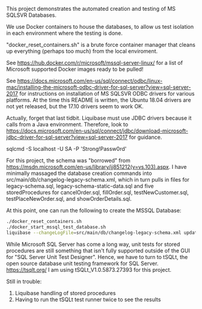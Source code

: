 This project demonstrates the automated creation and testing of MS SQLSVR Databases.

We use Docker containers to house the databases, to allow us test isolation in each environment where the testing is done.

"docker_reset_containers.sh" is a brute force container manager that cleans up everything (perhaps too much) from the local enviroment.

See https://hub.docker.com/r/microsoft/mssql-server-linux/ for a list of Microsoft supported Docker images ready to be pulled!

See https://docs.microsoft.com/en-us/sql/connect/odbc/linux-mac/installing-the-microsoft-odbc-driver-for-sql-server?view=sql-server-2017 for instructions on installation of MS SQLSVR ODBC drivers for various platforms.  At the time this README is written, the Ubuntu 18.04 drivers are not yet released, but the 17.10 drivers seem to work OK.

Actually, forget that last tidbit.  Liquibase must use JDBC drivers because it calls from a Java environment.  Therefore, look to https://docs.microsoft.com/en-us/sql/connect/jdbc/download-microsoft-jdbc-driver-for-sql-server?view=sql-server-2017 for guidance.

sqlcmd -S localhost -U SA -P 'Strong!Passw0rd'

For this project, the schema was "borrowed" from https://msdn.microsoft.com/en-us/library/jj851212(v=vs.103).aspx.  I have minimally massaged the database creation commands into src/main/db/changelog-legacy-schema.xml, which in turn pulls in files for legacy-schema.sql, legacy-schema-static-data.sql and five storedProcedures for cancelOrder.sql, fillOrder.sql, testNewCustomer.sql, testPlaceNewOrder.sql, and showOrderDetails.sql.

At this point, one can run the following to create the MSSQL Database:
```bash
./docker_reset_containers.sh 
./docker_start_mssql_test_database.sh
liquibase --changeLogFile=src/main/db/changelog-legacy-schema.xml update
```
While Microsoft SQL Server has come a long way, unit tests for stored procedures are still something that isn't fully supported outside of the GUI for "SQL Server Unit Test Designer".  Hence, we have to turn to tSQLt, the open source database unit testing framework for SQL Server.  https://tsqlt.org/  I am using tSQLt_V1.0.5873.27393 for this project.

Still in trouble:
1) Liquibase handling of stored procedures
2) Having to run the tSQLt test runner twice to see the results


